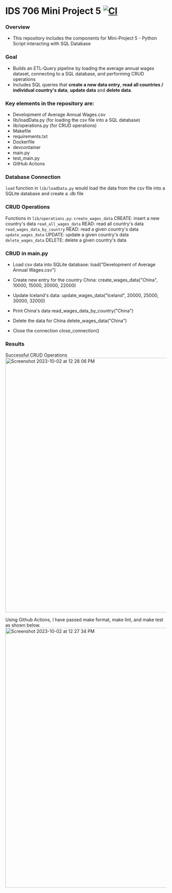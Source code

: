 # IDS 706 Mini Project 5 [![CI](https://github.com/nogibjj/Jaxon-Yue-IDS-706-Mini-Project-3/actions/workflows/cicd.yml/badge.svg)](https://github.com/nogibjj/Jaxon-Yue-IDS-706-Mini-Project-3/actions/workflows/cicd.yml)
### Overview
* This repository includes the components for Mini-Project 5 - Python Script interacting with SQL Database

### Goal
* Builds an ETL-Query pipeline by loading the average annual wages dataset, connecting to a SQL database, and performing CRUD operations
* Includes SQL queries that **create a new data entry**, **read all countries / individual country's data**, **update data** and **delete data**.

### Key elements in the repository are:
* Development of Average Annual Wages.csv
* lib/loadData.py (for loading the csv file into a SQL database)
* lib/operations.py (for CRUD operations)
* Makefile
* requirements.txt
* Dockerfile
* devcontainer
* main.py
* test_main.py
* GitHub Actions

### Database Connection
`load` function in `lib/loadData.py` would load the data from the csv file into a SQLite database and create a .db file

### CRUD Operations
Functions in `lib/operations.py`:
`create_wages_data` CREATE: insert a new country's data
`read_all_wages_data` READ: read all country's data
`read_wages_data_by_country` READ: read a given country's data
`update_wages_data` UPDATE: update a given country's data
`delete_wages_data` DELETE: delete a given country's data

### CRUD in main.py
* Load csv data into SQLite database:
load("Development of Average Annual Wages.csv")

* Create new entry for the country China:
create_wages_data("China", 10000, 15000, 20000, 22000)

* Update Iceland's data:
update_wages_data("Iceland", 20000, 25000, 30000, 32000)

* Print China's data
read_wages_data_by_country("China")

* Delete the data for China
delete_wages_data("China")

* Close the connection
close_connection()

### Results
Successful CRUD Operations
<img width="793" alt="Screenshot 2023-10-02 at 12 28 06 PM" src="https://github.com/nogibjj/Jaxon-Yue-Mini-Project-5/assets/70416390/3b70b8ac-ad57-4318-849f-37e526b5fe9e">

Using Github Actions, I have passed make format, make lint, and make test as shown below.
<img width="809" alt="Screenshot 2023-10-02 at 12 27 34 PM" src="https://github.com/nogibjj/Jaxon-Yue-Mini-Project-5/assets/70416390/fae9bcfb-9367-4a61-a37c-47a8c500c928">

